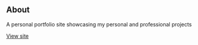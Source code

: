 ## About

A personal portfolio site showcasing my personal and professional projects

[View site](https://charlcharlo.github.io/portfolio/)
